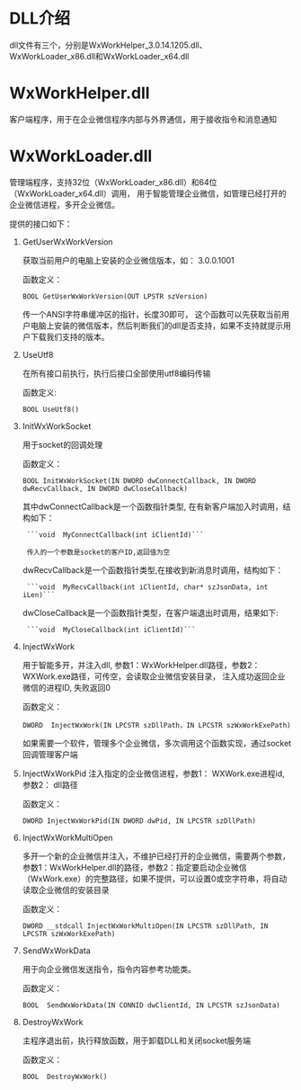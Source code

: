 # DLL介绍

dll文件有三个，分别是WxWorkHelper_3.0.14.1205.dll、WxWorkLoader_x86.dll和WxWorkLoader_x64.dll

# WxWorkHelper.dll

客户端程序，用于在企业微信程序内部与外界通信，用于接收指令和消息通知

# WxWorkLoader.dll

管理端程序，支持32位（WxWorkLoader_x86.dll）和64位（WxWorkLoader_x64.dll）调用， 用于智能管理企业微信，如管理已经打开的企业微信进程，多开企业微信。

提供的接口如下：
1. GetUserWxWorkVersion

	获取当前用户的电脑上安装的企业微信版本，如： 3.0.0.1001

	函数定义：

	```BOOL GetUserWxWorkVersion(OUT LPSTR szVersion)```

	传一个ANSI字符串缓冲区的指针，长度30即可， 这个函数可以先获取当前用户电脑上安装的微信版本，然后判断我们的dll是否支持，如果不支持就提示用户下载我们支持的版本。

2. UseUtf8
	
    在所有接口前执行，执行后接口全部使用utf8编码传输

	函数定义:
	
    ```BOOL UseUtf8()```
	
	
3. InitWxWorkSocket

	用于socket的回调处理

	函数定义：

	```BOOL InitWxWorkSocket(IN DWORD dwConnectCallback, IN DWORD dwRecvCallback, IN DWORD dwCloseCallback)```

	其中dwConnectCallback是一个函数指针类型, 在有新客户端加入时调用，结构如下：

		```void  MyConnectCallback(int iClientId)```

        传入的一个参数是socket的客户ID,返回值为空 

	dwRecvCallback是一个函数指针类型,在接收到新消息时调用，结构如下：

		```void  MyRecvCallback(int iClientId, char* szJsonData, int iLen)```

	dwCloseCallback是一个函数指针类型，在客户端退出时调用，结果如下:

		```void  MyCloseCallback(int iClientId)```
	
4. InjectWxWork

	用于智能多开，并注入dll, 参数1：WxWorkHelper.dll路径，参数2：WXWork.exe路径，可传空，会读取企业微信安装目录， 注入成功返回企业微信的进程ID, 失败返回0
	
    函数定义：
	
    ```DWORD  InjectWxWork(IN LPCSTR szDllPath，IN LPCSTR szWxWorkExePath)```


	如果需要一个软件，管理多个企业微信，多次调用这个函数实现，通过socket回调管理客户端

5. InjectWxWorkPid
	注入指定的企业微信进程，参数1： WXWork.exe进程id, 参数2： dll路径

	函数定义：
	
    ```DWORD InjectWxWorkPid(IN DWORD dwPid, IN LPCSTR szDllPath)```
	
6. InjectWxWorkMultiOpen

	多开一个新的企业微信并注入，不维护已经打开的企业微信，需要两个参数，参数1：WxWorkHelper.dll的路径，参数2：指定要启动企业微信（WxWork.exe）的完整路径，如果不提供，可以设置0或空字符串，将自动读取企业微信的安装目录

	函数定义：

	```DWORD __stdcall InjectWxWorkMultiOpen(IN LPCSTR szDllPath, IN LPCSTR szWxWorkExePath)```

	
7. SendWxWorkData

	用于向企业微信发送指令，指令内容参考功能类。
	
    函数定义：

	```BOOL  SendWxWorkData(IN CONNID dwClientId, IN LPCSTR szJsonData)```
	
8. DestroyWxWork

	主程序退出前，执行释放函数，用于卸载DLL和关闭socket服务端

	函数定义：

	```BOOL  DestroyWxWork()```
	
    
